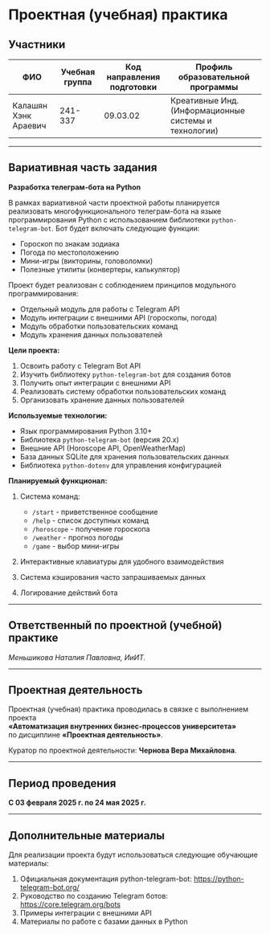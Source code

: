 

# Проектная (учебная) практика

## Участники

| ФИО                         | Учебная группа | Код направления подготовки | Профиль образовательной программы                          |
|----------------------------|----------------|-----------------------------|-------------------------------------------------------------|
| Калашян Хэнк Араевич | 241-337        | 09.03.02                    | Креативные Инд. (Информационные системы и технологии)       |

---

## Вариативная часть задания

**Разработка телеграм-бота на Python**

В рамках вариативной части проектной работы планируется реализовать многофункционального телеграм-бота на языке программирования Python с использованием библиотеки `python-telegram-bot`. Бот будет включать следующие функции:
- Гороскоп по знакам зодиака
- Погода по местоположению
- Мини-игры (викторины, головоломки)
- Полезные утилиты (конвертеры, калькулятор)

Проект будет реализован с соблюдением принципов модульного программирования:
- Отдельный модуль для работы с Telegram API
- Модуль интеграции с внешними API (гороскопы, погода)
- Модуль обработки пользовательских команд
- Модуль хранения данных пользователей

**Цели проекта:**
1. Освоить работу с Telegram Bot API
2. Изучить библиотеку `python-telegram-bot` для создания ботов
3. Получить опыт интеграции с внешними API
4. Реализовать систему обработки пользовательских команд
5. Организовать хранение данных пользователей

**Используемые технологии:**
- Язык программирования Python 3.10+
- Библиотека `python-telegram-bot` (версия 20.x)
- Внешние API (Horoscope API, OpenWeatherMap)
- База данных SQLite для хранения пользовательских данных
- Библиотека `python-dotenv` для управления конфигурацией

**Планируемый функционал:**
1. Система команд:
   - `/start` - приветственное сообщение
   - `/help` - список доступных команд
   - `/horoscope` - получение гороскопа
   - `/weather` - прогноз погоды
   - `/game` - выбор мини-игры

2. Интерактивные клавиатуры для удобного взаимодействия

3. Система кэширования часто запрашиваемых данных

4. Логирование действий бота

---

## Ответственный по проектной (учебной) практике

*Меньшикова Наталия Павловна, ИиИТ.*

---

## Проектная деятельность

Проектная (учебная) практика проводилась в связке с выполнением проекта  
**«Автоматизация внутренних бизнес-процессов университета»**  
по дисциплине **«Проектная деятельность»**.

Куратор по проектной деятельности: **Чернова Вера Михайловна**.

---

## Период проведения

**С 03 февраля 2025 г. по 24 мая 2025 г.**

---

## Дополнительные материалы

Для реализации проекта будут использоваться следующие обучающие материалы:
1. Официальная документация python-telegram-bot: https://python-telegram-bot.org/
2. Руководство по созданию Telegram ботов: https://core.telegram.org/bots
3. Примеры интеграции с внешними API
4. Материалы по работе с базами данных в Python
